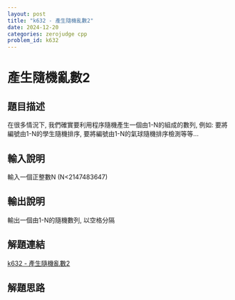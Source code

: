 ```yaml
---
layout: post
title: "k632 - 產生隨機亂數2"
date: 2024-12-20
categories: zerojudge cpp
problem_id: k632
---
```


# 產生隨機亂數2

## 題目描述

在很多情況下, 我們確實要利用程序隨機產生一個由1-N的組成的數列, 例如: 要將編號由1-N的學生隨機排序, 要將編號由1-N的氣球隨機排序檢測等等...

## 輸入說明

輸入一個正整數N (N<2147483647)

## 輸出說明

輸出一個由1-N的隨機數列, 以空格分隔

## 解題連結

[k632 - 產生隨機亂數2](https://zerojudge.tw/ShowProblem?problemid=k632)

## 解題思路

